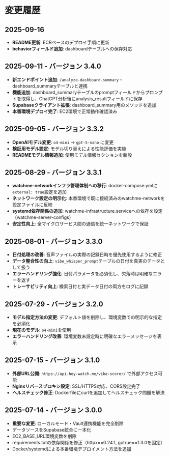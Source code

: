 # 変更履歴

## 2025-09-16
- **README更新**: ECRベースのデプロイ手順に更新
- **behaviorフィールド追加**: dashboardテーブルへの保存対応

## 2025-09-11 - バージョン 3.4.0
- **新エンドポイント追加**: `/analyze-dashboard-summary` - dashboard_summaryテーブルと連携
- **機能追加**: dashboard_summaryテーブルのpromptフィールドからプロンプトを取得し、ChatGPT分析後にanalysis_resultフィールドに保存
- **Supabaseクライアント拡張**: dashboard_summary用のメソッドを追加
- **本番環境デプロイ完了**: EC2環境で正常動作確認済み

## 2025-09-05 - バージョン 3.3.2
- **OpenAIモデル変更**: `o4-mini` → `gpt-5-nano` に変更
- **検証用モデル設定**: モデル切り替えによる性能評価を実施
- **READMEモデル情報追加**: 使用モデル情報セクションを新設

## 2025-08-29 - バージョン 3.3.1
- **watchme-networkインフラ管理体制への移行**: docker-compose.ymlに`external: true`設定を追加
- **ネットワーク設定の明示化**: 本番環境で既に接続済みのwatchme-networkを設定ファイルに反映
- **systemd依存関係の追加**: watchme-infrastructure.serviceへの依存を設定（watchme-server-configs）
- **安定性向上**: 全マイクロサービス間の通信を統一ネットワークで保証

## 2025-08-01 - バージョン 3.3.0
- **日付処理の改善**: 音声ファイルの実際の記録日時を優先使用するように修正
- **データ整合性の向上**: `vibe_whisper_prompt`テーブルの日付を真実のデータとして扱う
- **エラーハンドリング強化**: 日付パラメータを必須化し、欠落時は明確なエラーを返す
- **トレーサビリティ向上**: 検索日付と実データ日付の両方をログに記録

## 2025-07-29 - バージョン 3.2.0
- **モデル指定方法の変更**: デフォルト値を削除し、環境変数での明示的な指定を必須化
- **現在のモデル**: `o4-mini`を使用
- **エラーハンドリング改善**: 環境変数未設定時に明確なエラーメッセージを表示

## 2025-07-15 - バージョン 3.1.0
- **外部URL公開**: `https://api.hey-watch.me/vibe-scorer/` で外部アクセス可能
- **Nginxリバースプロキシ設定**: SSL/HTTPS対応、CORS設定完了
- **ヘルスチェック修正**: Dockerfileにcurlを追加してヘルスチェック問題を解決

## 2025-07-14 - バージョン 3.0.0
- **重要な変更**: ローカルモード・Vault連携機能を完全削除
- データソースをSupabase統合に一本化
- EC2_BASE_URL環境変数を削除
- requirements.txtの依存関係を修正（httpx==0.24.1, gotrue==1.3.0を固定）
- Docker/systemdによる本番環境デプロイメント方法を追加